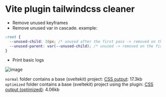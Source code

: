 # Vite plugin tailwindcss cleaner

- Remove unused keyframes
- Remove unused var in cascade. example:
```css
:root {
  --unused-child: 10px; /* unused after the first pass -> removed on the second pass */
  --unused-parent: var(--unused-child); /* unused -> removed on the first pass */
}
```
- Print basic logs

![image](https://github.com/user-attachments/assets/d80172cf-4998-42fe-87b5-0552c46aef32)


`normal` folder contains a base (sveltekit) project:
[CSS output](https://github.com/madmoizo/sveltekit-t4-repro/blob/main/normal/.svelte-kit/output/client/_app/immutable/assets/2.D6LpQ2Rr.css): 17.3kb
`optimized` folder contains a base (sveltekit) project using the plugin:
[CSS output (optimized)](https://github.com/madmoizo/sveltekit-t4-repro/blob/main/optimized/.svelte-kit/output/client/_app/immutable/assets/2.D6LpQ2Rr.css): 4.06kb

